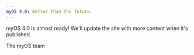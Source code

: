 ```yaml
---
myOS 4.0: Better than the future.
---
```

myOS 4.0 is almost ready! We'll update the site with more content when it's published. 

The myOS team
